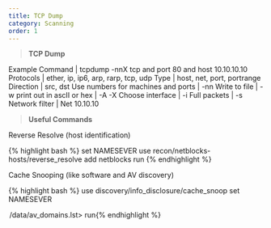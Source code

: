 ```yaml
---
title: TCP Dump 
category: Scanning
order: 1
---
```


> **TCP Dump** 

Example Command	| tcpdump -nnX tcp and port 80 and host 10.10.10.10
Protocols | ether, ip, ip6, arp, rarp, tcp, udp
Type | host, net, port, portrange
Direction | src, dst
Use numbers for machines and ports | -nn
Write to file | -w
print out in ascII or hex | -A -X
Choose interface | -i <interface>
Full packets | -s 
Network filter | Net 10.10.10

> **Useful Commands**

Reverse Resolve (host identification) 

{% highlight bash %}
set NAMESEVER <DNS Server> use recon/netblocks-hosts/reverse_resolve
add netblocks <network block that you are interested in>
run
{% endhighlight %}

Cache Snooping (like software and AV discovery) 

{% highlight bash %}
use discovery/info_disclosure/cache_snoop
set NAMESEVER <DNS Server> 
<option at AV domain to /opt/recon-ng-<version>/data/av_domains.lst>
run{% endhighlight %}
